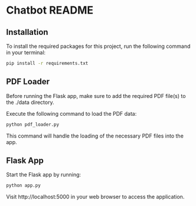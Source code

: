 # Chatbot README

## Installation

To install the required packages for this project, run the following command in your terminal:

```bash
pip install -r requirements.txt
```

## PDF Loader
Before running the Flask app, make sure to add the required PDF file(s) to the ./data directory.

Execute the following command to load the PDF data:

```bash
python pdf_loader.py
```
This command will handle the loading of the necessary PDF files into the app.

## Flask App
Start the Flask app by running:
```bash
python app.py
```
Visit http://localhost:5000 in your web browser to access the application.